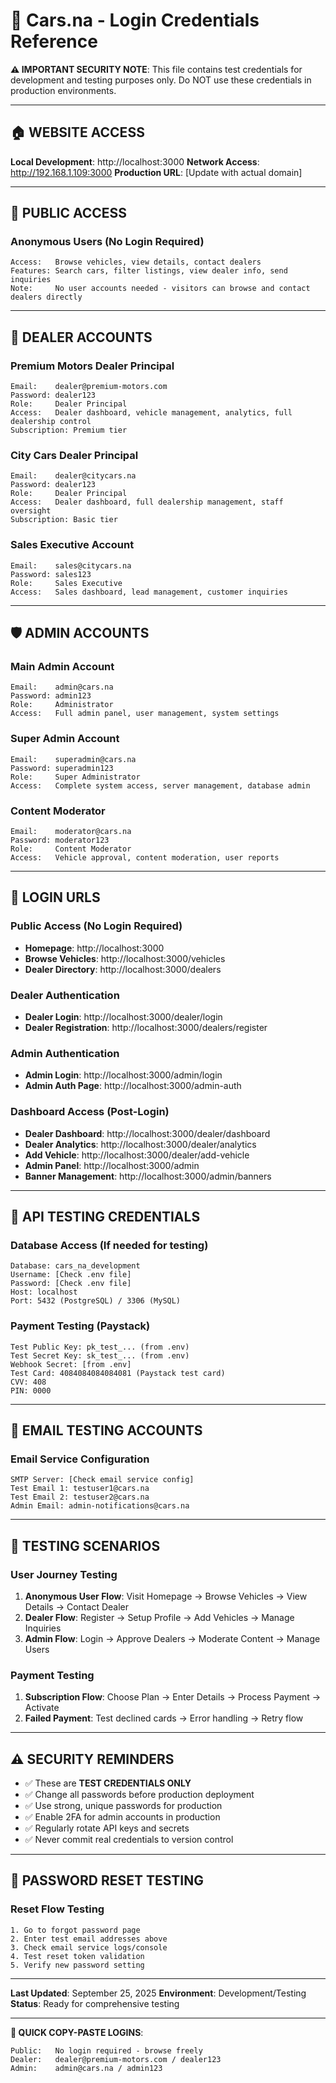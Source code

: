 # 🔐 Cars.na - Login Credentials Reference

**⚠️ IMPORTANT SECURITY NOTE**: This file contains test credentials for development and testing purposes only. Do NOT use these credentials in production environments.

---

## 🏠 **WEBSITE ACCESS**

**Local Development**: http://localhost:3000
**Network Access**: http://192.168.1.109:3000
**Production URL**: [Update with actual domain]

---

## 👤 **PUBLIC ACCESS**

### **Anonymous Users (No Login Required)**
```
Access:   Browse vehicles, view details, contact dealers
Features: Search cars, filter listings, view dealer info, send inquiries
Note:     No user accounts needed - visitors can browse and contact dealers directly
```

---

## 🏪 **DEALER ACCOUNTS**

### **Premium Motors Dealer Principal**
```
Email:    dealer@premium-motors.com
Password: dealer123
Role:     Dealer Principal
Access:   Dealer dashboard, vehicle management, analytics, full dealership control
Subscription: Premium tier
```

### **City Cars Dealer Principal**
```
Email:    dealer@citycars.na
Password: dealer123
Role:     Dealer Principal
Access:   Dealer dashboard, full dealership management, staff oversight
Subscription: Basic tier
```

### **Sales Executive Account**
```
Email:    sales@citycars.na
Password: sales123
Role:     Sales Executive
Access:   Sales dashboard, lead management, customer inquiries
```

---

## 🛡️ **ADMIN ACCOUNTS**

### **Main Admin Account**
```
Email:    admin@cars.na
Password: admin123
Role:     Administrator
Access:   Full admin panel, user management, system settings
```

### **Super Admin Account**
```
Email:    superadmin@cars.na
Password: superadmin123
Role:     Super Administrator
Access:   Complete system access, server management, database admin
```

### **Content Moderator**
```
Email:    moderator@cars.na
Password: moderator123
Role:     Content Moderator
Access:   Vehicle approval, content moderation, user reports
```

---

## 🔗 **LOGIN URLS**

### **Public Access (No Login Required)**
- **Homepage**: http://localhost:3000
- **Browse Vehicles**: http://localhost:3000/vehicles
- **Dealer Directory**: http://localhost:3000/dealers

### **Dealer Authentication**
- **Dealer Login**: http://localhost:3000/dealer/login
- **Dealer Registration**: http://localhost:3000/dealers/register

### **Admin Authentication**
- **Admin Login**: http://localhost:3000/admin/login
- **Admin Auth Page**: http://localhost:3000/admin-auth

### **Dashboard Access** (Post-Login)
- **Dealer Dashboard**: http://localhost:3000/dealer/dashboard
- **Dealer Analytics**: http://localhost:3000/dealer/analytics
- **Add Vehicle**: http://localhost:3000/dealer/add-vehicle
- **Admin Panel**: http://localhost:3000/admin
- **Banner Management**: http://localhost:3000/admin/banners

---

## 🔑 **API TESTING CREDENTIALS**

### **Database Access** (If needed for testing)
```
Database: cars_na_development
Username: [Check .env file]
Password: [Check .env file]
Host: localhost
Port: 5432 (PostgreSQL) / 3306 (MySQL)
```

### **Payment Testing** (Paystack)
```
Test Public Key: pk_test_... (from .env)
Test Secret Key: sk_test_... (from .env)
Webhook Secret: [from .env]
Test Card: 4084084084084081 (Paystack test card)
CVV: 408
PIN: 0000
```

---

## 📧 **EMAIL TESTING ACCOUNTS**

### **Email Service Configuration**
```
SMTP Server: [Check email service config]
Test Email 1: testuser1@cars.na
Test Email 2: testuser2@cars.na
Admin Email: admin-notifications@cars.na
```

---

## 🧪 **TESTING SCENARIOS**

### **User Journey Testing**
1. **Anonymous User Flow**: Visit Homepage → Browse Vehicles → View Details → Contact Dealer
2. **Dealer Flow**: Register → Setup Profile → Add Vehicles → Manage Inquiries
3. **Admin Flow**: Login → Approve Dealers → Moderate Content → Manage Users

### **Payment Testing**
1. **Subscription Flow**: Choose Plan → Enter Details → Process Payment → Activate
2. **Failed Payment**: Test declined cards → Error handling → Retry flow

---

## ⚠️ **SECURITY REMINDERS**

- ✅ These are **TEST CREDENTIALS ONLY**
- ✅ Change all passwords before production deployment
- ✅ Use strong, unique passwords for production
- ✅ Enable 2FA for admin accounts in production
- ✅ Regularly rotate API keys and secrets
- ✅ Never commit real credentials to version control

---

## 🔄 **PASSWORD RESET TESTING**

### **Reset Flow Testing**
```
1. Go to forgot password page
2. Enter test email addresses above
3. Check email service logs/console
4. Test reset token validation
5. Verify new password setting
```

---

**Last Updated**: September 25, 2025
**Environment**: Development/Testing
**Status**: Ready for comprehensive testing

---

**📝 QUICK COPY-PASTE LOGINS**:
```
Public:   No login required - browse freely
Dealer:   dealer@premium-motors.com / dealer123
Admin:    admin@cars.na / admin123
```